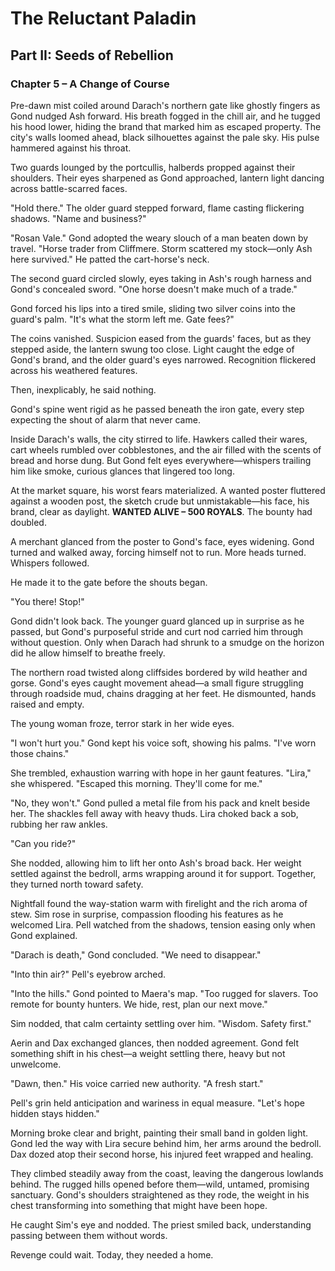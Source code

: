 # The Reluctant Paladin

## Part II: Seeds of Rebellion

### Chapter 5 – A Change of Course

Pre-dawn mist coiled around Darach's northern gate like ghostly fingers as Gond nudged Ash forward. His breath fogged in the chill air, and he tugged his hood lower, hiding the brand that marked him as escaped property. The city's walls loomed ahead, black silhouettes against the pale sky. His pulse hammered against his throat.

Two guards lounged by the portcullis, halberds propped against their shoulders. Their eyes sharpened as Gond approached, lantern light dancing across battle-scarred faces.

"Hold there." The older guard stepped forward, flame casting flickering shadows. "Name and business?"

"Rosan Vale." Gond adopted the weary slouch of a man beaten down by travel. "Horse trader from Cliffmere. Storm scattered my stock—only Ash here survived." He patted the cart-horse's neck.

The second guard circled slowly, eyes taking in Ash's rough harness and Gond's concealed sword. "One horse doesn't make much of a trade."

Gond forced his lips into a tired smile, sliding two silver coins into the guard's palm. "It's what the storm left me. Gate fees?"

The coins vanished. Suspicion eased from the guards' faces, but as they stepped aside, the lantern swung too close. Light caught the edge of Gond's brand, and the older guard's eyes narrowed. Recognition flickered across his weathered features.

Then, inexplicably, he said nothing.

Gond's spine went rigid as he passed beneath the iron gate, every step expecting the shout of alarm that never came.

Inside Darach's walls, the city stirred to life. Hawkers called their wares, cart wheels rumbled over cobblestones, and the air filled with the scents of bread and horse dung. But Gond felt eyes everywhere—whispers trailing him like smoke, curious glances that lingered too long.

At the market square, his worst fears materialized. A wanted poster fluttered against a wooden post, the sketch crude but unmistakable—his face, his brand, clear as daylight. **WANTED ALIVE – 500 ROYALS**. The bounty had doubled.

A merchant glanced from the poster to Gond's face, eyes widening. Gond turned and walked away, forcing himself not to run. More heads turned. Whispers followed.

He made it to the gate before the shouts began.

"You there! Stop!"

Gond didn't look back. The younger guard glanced up in surprise as he passed, but Gond's purposeful stride and curt nod carried him through without question. Only when Darach had shrunk to a smudge on the horizon did he allow himself to breathe freely.

The northern road twisted along cliffsides bordered by wild heather and gorse. Gond's eyes caught movement ahead—a small figure struggling through roadside mud, chains dragging at her feet. He dismounted, hands raised and empty.

The young woman froze, terror stark in her wide eyes.

"I won't hurt you." Gond kept his voice soft, showing his palms. "I've worn those chains."

She trembled, exhaustion warring with hope in her gaunt features. "Lira," she whispered. "Escaped this morning. They'll come for me."

"No, they won't." Gond pulled a metal file from his pack and knelt beside her. The shackles fell away with heavy thuds. Lira choked back a sob, rubbing her raw ankles.

"Can you ride?"

She nodded, allowing him to lift her onto Ash's broad back. Her weight settled against the bedroll, arms wrapping around it for support. Together, they turned north toward safety.

Nightfall found the way-station warm with firelight and the rich aroma of stew. Sim rose in surprise, compassion flooding his features as he welcomed Lira. Pell watched from the shadows, tension easing only when Gond explained.

"Darach is death," Gond concluded. "We need to disappear."

"Into thin air?" Pell's eyebrow arched.

"Into the hills." Gond pointed to Maera's map. "Too rugged for slavers. Too remote for bounty hunters. We hide, rest, plan our next move."

Sim nodded, that calm certainty settling over him. "Wisdom. Safety first."

Aerin and Dax exchanged glances, then nodded agreement. Gond felt something shift in his chest—a weight settling there, heavy but not unwelcome.

"Dawn, then." His voice carried new authority. "A fresh start."

Pell's grin held anticipation and wariness in equal measure. "Let's hope hidden stays hidden."

Morning broke clear and bright, painting their small band in golden light. Gond led the way with Lira secure behind him, her arms around the bedroll. Dax dozed atop their second horse, his injured feet wrapped and healing.

They climbed steadily away from the coast, leaving the dangerous lowlands behind. The rugged hills opened before them—wild, untamed, promising sanctuary. Gond's shoulders straightened as they rode, the weight in his chest transforming into something that might have been hope.

He caught Sim's eye and nodded. The priest smiled back, understanding passing between them without words.

Revenge could wait. Today, they needed a home.
